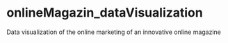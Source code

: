 # onlineMagazin_dataVisualization
Data visualization of the online marketing of an innovative online magazine
